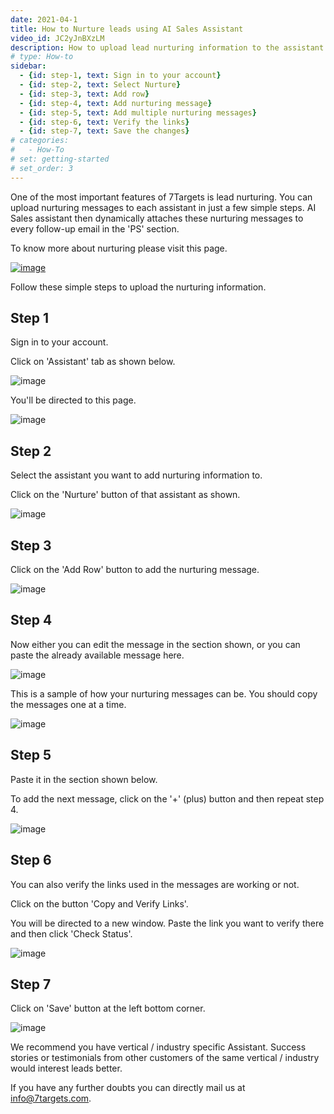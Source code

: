 ```yaml
---
date: 2021-04-1
title: How to Nurture leads using AI Sales Assistant
video_id: JC2yJnBXzLM
description: How to upload lead nurturing information to the assistant so that all the prospects are nurtured.
# type: How-to
sidebar:
  - {id: step-1, text: Sign in to your account}
  - {id: step-2, text: Select Nurture}
  - {id: step-3, text: Add row}
  - {id: step-4, text: Add nurturing message}
  - {id: step-5, text: Add multiple nurturing messages}
  - {id: step-6, text: Verify the links}
  - {id: step-7, text: Save the changes}
# categories:
#   - How-To
# set: getting-started
# set_order: 3
---
```

One of the most important features of 7Targets is lead nurturing. You can upload nurturing messages to each assistant in just a few simple steps. AI Sales assistant then dynamically attaches these nurturing messages to every follow-up email in the 'PS' section.

To know more about nurturing please visit this page.

[![image](../../images/nurture-data-btn.png)](https://help.7targets.ai/getting-responses/assistant-nurturing/)

Follow these simple steps to upload the nurturing information.

## Step 1

Sign in to your account.

Click on 'Assistant' tab as shown below.

![image](../../images/lead-nurturing-1.png)

You'll be directed to this page.

![image](../../images/lead-nurturing-2.png)


## Step 2

Select the assistant you want to add nurturing information to.

Click on the 'Nurture' button of that assistant as shown.

![image](../../images/lead-nurturing-3.png)

## Step 3

Click on the 'Add Row' button to add the nurturing message.

![image](../../images/lead-nurturing-4.png)

## Step 4

Now either you can edit the message in the section shown, or you can paste the already available message here.

![image](../../images/lead-nurturing-5.png)

This is a sample of how your nurturing messages can be. You should copy the messages one at a time.

![image](../../images/lead-nurturing-6.png)

## Step 5

Paste it in the section shown below.

To add the next message, click on the '+' (plus) button and then repeat step 4.


![image](../../images/lead-nurturing-7.png)

## Step 6

You can also verify the links used in the messages are working or not.

Click on the button 'Copy and Verify Links'. 

You will be directed to a new window. Paste the link you want to verify there and then click 'Check Status'.

![image](../../images/lead-nurturing-9.png)


## Step 7

Click on 'Save' button at the left bottom corner. 

![image](../../images/lead-nurturing-8.png)

We recommend you have vertical / industry specific Assistant. Success stories or testimonials from other customers of the same vertical / industry would interest leads better.

If you have any further doubts you can directly mail us at info@7targets.com.